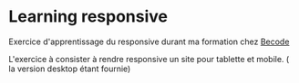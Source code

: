 # Learning responsive

Exercice d'apprentissage du responsive durant ma formation chez [Becode](https://becode.org/webdev/) 

L'exercice à consister à rendre responsive un site pour tablette et mobile. ( la version desktop étant fournie)